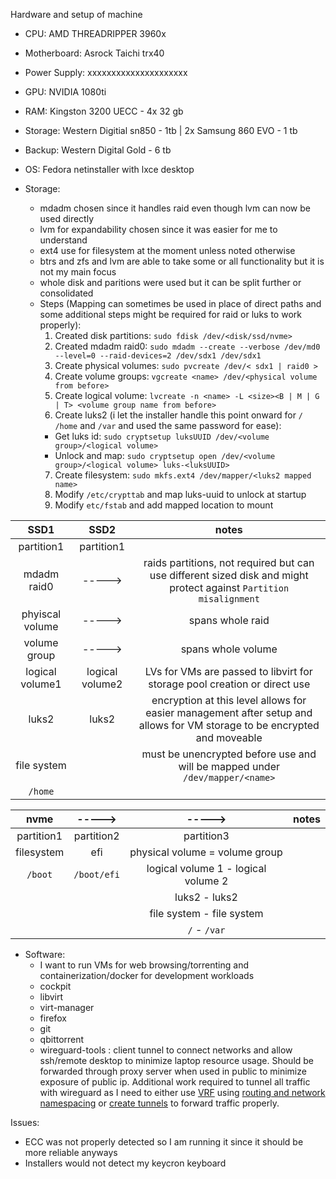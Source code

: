 Hardware and setup of machine

- CPU: AMD THREADRIPPER 3960x
- Motherboard: Asrock Taichi trx40
- Power Supply: xxxxxxxxxxxxxxxxxxxxx
- GPU: NVIDIA 1080ti
- RAM: Kingston 3200 UECC - 4x 32 gb
- Storage: Western Digitial sn850 - 1tb | 2x Samsung 860 EVO - 1 tb
- Backup: Western Digital Gold - 6 tb
- OS: Fedora netinstaller with lxce desktop

- Storage:
  - mdadm chosen since it handles raid even though lvm can now be used directly
  - lvm for expandability chosen since it was easier for me to understand
  - ext4 use for filesystem at the moment unless noted otherwise
  - btrs and zfs and lvm are able to take some or all functionality but it is not my main focus
  - whole disk and paritions were used but it can be split further or consolidated
  - Steps (Mapping can sometimes be used in place of direct paths and some additional steps might be required for raid or luks to work properly):
    1. Created disk partitions: `sudo fdisk /dev/<disk/ssd/nvme>`
    2. Created mdadm raid0: `sudo mdadm --create --verbose /dev/md0 --level=0 --raid-devices=2 /dev/sdx1 /dev/sdx1`
    3. Create physical volumes: `sudo pvcreate /dev/< sdx1 | raid0 >`
    4. Create volume groups: ` vgcreate <name> /dev/<physical volume from before> `
    5. Create logical volume: `lvcreate -n <name> -L <size><B | M | G | T> <volume group name from before>`
    6. Create luks2 (i let the installer handle this point onward for `/` `/home` and `/var` and used the same password for ease):
      - Get luks id: `sudo cryptsetup luksUUID /dev/<volume group>/<logical volume>`
      - Unlock and map: `sudo cryptsetup open /dev/<volume group>/<logical volume> luks-<luksUUID>`
    7. Create filesystem: `sudo mkfs.ext4 /dev/mapper/<luks2 mapped name>`
    8. Modify `/etc/crypttab` and map luks-uuid to unlock at startup
    9. Modify `etc/fstab` and add mapped location to mount

| SSD1   | SSD2   | notes |
|:-----:|:-----:|:-----:|
| partition1 | partition1 | |
| mdadm raid0 | -----> | raids partitions, not required but can use different sized disk and might protect against `Partition misalignment` |
| phyiscal volume | -----> | spans whole raid |
| volume group | -----> | spans whole volume |
| logical volume1 | logical volume2 | LVs for VMs are passed to libvirt for storage pool creation or direct use |
| luks2          | luks2          | encryption at this level allows for easier management after setup and allows for VM storage to be encrypted and moveable |
| file system    |                | must be unencrypted before use and will be mapped under `/dev/mapper/<name>` |
| `/home`        |                | |

| nvme   | -----> | -----> | notes | 
|:-----:|:-----:|:-----:|:-----:|
| partition1 | partition2 | partition3 | |
| filesystem | efi | physical volume = volume group | |
| `/boot` | `/boot/efi` | logical volume 1 - logical volume 2 | |
|         |             | luks2 - luks2 | |
|         |             | file system - file system | |
|         |             |`/` - `/var` | |

- Software:
  - I want to run VMs for web browsing/torrenting and containerization/docker for development workloads
  - cockpit
  - libvirt
  - virt-manager
  - firefox
  - git
  - qbittorrent
  - wireguard-tools : client tunnel to connect networks and allow ssh/remote desktop to minimize laptop resource usage. Should be forwarded through proxy server when used in public to minimize exposure of public ip. Additional work required to tunnel all traffic with wireguard as I need to either use [VRF](https://networkengineering.stackexchange.com/questions/30596/vrfs-vlans-and-subnets-difference) using [routing and network namespacing](https://www.wireguard.com/netns/) or [create tunnels](https://discourse.nixos.org/t/route-all-traffic-through-wireguard-interface/1480/7) to forward traffic properly.

Issues:

- ECC was not properly detected so I am running it since it should be more reliable anyways
- Installers would not detect my keycron keyboard



